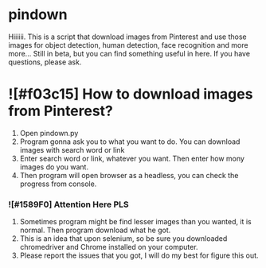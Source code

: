 # pindown
Hiiiiii. This is a script that download images from Pinterest and use those images for object detection, human detection, face recognition and more more... Still in beta, but you can find something useful in here. If you have questions, please ask.

# ![#f03c15] How to download images from Pinterest? #

1. Open pindown.py
2. Program gonna ask you to what you want to do. You can download images with search word or link
3. Enter search word or link, whatever you want. Then enter how mony images do you want.
4. Then program will open browser as a headless, you can check the progress from console.

### ![#1589F0] Attention Here PLS ### 

1. Sometimes program might be find lesser images than you wanted, it is normal. Then program download what he got.
2. This is an idea that upon selenium, so be sure you downloaded chromedriver and Chrome installed on your computer.
3. Please report the issues that you got, I will do my best for figure this out.



